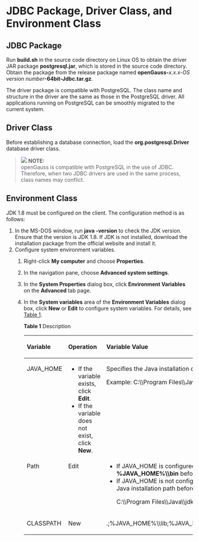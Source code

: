# JDBC Package, Driver Class, and Environment Class<a name="EN-US_TOPIC_0244720259"></a>

## JDBC Package<a name="en-us_topic_0237120378_en-us_topic_0213179123_en-us_topic_0189249669_en-us_topic_0059778950_s9694406852de4db0afcc99b19079f446"></a>

Run  **build.sh**  in the source code directory on Linux OS to obtain the driver JAR package  **postgresql.jar**, which is stored in the source code directory. Obtain the package from the release package named  **openGauss-**_x.x.x-OS version number_**-64bit-Jdbc.tar.gz**.

The driver package is compatible with PostgreSQL. The class name and structure in the driver are the same as those in the PostgreSQL driver. All applications running on PostgreSQL can be smoothly migrated to the current system.

## Driver Class<a name="en-us_topic_0237120378_en-us_topic_0213179123_en-us_topic_0189249669_en-us_topic_0059778950_s103697559c8d4cb68f396e18e3ae65a9"></a>

Before establishing a database connection, load the  **org.postgresql.Driver**  database driver class.

>![](public_sys-resources/icon-note.gif) **NOTE:**   
>openGauss is compatible with PostgreSQL in the use of JDBC. Therefore, when two JDBC drivers are used in the same process, class names may conflict.  

## Environment Class<a name="en-us_topic_0237120378_en-us_topic_0213179123_section20655192913405"></a>

JDK 1.8 must be configured on the client. The configuration method is as follows:

1.  In the MS-DOS window, run  **java -version**  to check the JDK version. Ensure that the version is JDK 1.8. If JDK is not installed, download the installation package from the official website and install it.
2.  Configure system environment variables.
    1.  Right-click  **My computer**  and choose  **Properties**.
    2.  In the navigation pane, choose  **Advanced system settings**.
    3.  In the  **System Properties**  dialog box, click  **Environment Variables**  on the  **Advanced**  tab page.
    4.  In the  **System variables**  area of the  **Environment Variables**  dialog box, click  **New**  or  **Edit**  to configure system variables. For details, see  [Table 1](#en-us_topic_0237120378_en-us_topic_0213179123_table1625616152473).

        **Table  1**  Description

        <a name="en-us_topic_0237120378_en-us_topic_0213179123_table1625616152473"></a>
        <table><thead align="left"><tr id="en-us_topic_0237120378_en-us_topic_0213179123_row1525719152472"><th class="cellrowborder" valign="top" width="15.701570157015702%" id="mcps1.2.4.1.1"><p id="en-us_topic_0237120378_en-us_topic_0213179123_p52573155477"><a name="en-us_topic_0237120378_en-us_topic_0213179123_p52573155477"></a><a name="en-us_topic_0237120378_en-us_topic_0213179123_p52573155477"></a>Variable</p>
        </th>
        <th class="cellrowborder" valign="top" width="32.753275327532755%" id="mcps1.2.4.1.2"><p id="en-us_topic_0237120378_en-us_topic_0213179123_p525713159478"><a name="en-us_topic_0237120378_en-us_topic_0213179123_p525713159478"></a><a name="en-us_topic_0237120378_en-us_topic_0213179123_p525713159478"></a>Operation</p>
        </th>
        <th class="cellrowborder" valign="top" width="51.54515451545154%" id="mcps1.2.4.1.3"><p id="en-us_topic_0237120378_en-us_topic_0213179123_p8257141544718"><a name="en-us_topic_0237120378_en-us_topic_0213179123_p8257141544718"></a><a name="en-us_topic_0237120378_en-us_topic_0213179123_p8257141544718"></a>Variable Value</p>
        </th>
        </tr>
        </thead>
        <tbody><tr id="en-us_topic_0237120378_en-us_topic_0213179123_row925712153479"><td class="cellrowborder" valign="top" width="15.701570157015702%" headers="mcps1.2.4.1.1 "><p id="en-us_topic_0237120378_en-us_topic_0213179123_p182575153474"><a name="en-us_topic_0237120378_en-us_topic_0213179123_p182575153474"></a><a name="en-us_topic_0237120378_en-us_topic_0213179123_p182575153474"></a>JAVA_HOME</p>
        </td>
        <td class="cellrowborder" valign="top" width="32.753275327532755%" headers="mcps1.2.4.1.2 "><a name="en-us_topic_0237120378_en-us_topic_0213179123_ul16913207507"></a><a name="en-us_topic_0237120378_en-us_topic_0213179123_ul16913207507"></a><ul id="en-us_topic_0237120378_en-us_topic_0213179123_ul16913207507"><li>If the variable exists, click <strong id="b12700112525214"><a name="b12700112525214"></a><a name="b12700112525214"></a>Edit</strong>.</li><li>If the variable does not exist, click <strong id="b77041287523"><a name="b77041287523"></a><a name="b77041287523"></a>New</strong>.</li></ul>
        </td>
        <td class="cellrowborder" valign="top" width="51.54515451545154%" headers="mcps1.2.4.1.3 "><p id="en-us_topic_0237120378_en-us_topic_0213179123_p0217595132"><a name="en-us_topic_0237120378_en-us_topic_0213179123_p0217595132"></a><a name="en-us_topic_0237120378_en-us_topic_0213179123_p0217595132"></a>Specifies the Java installation directory.</p>
        <p id="en-us_topic_0237120378_en-us_topic_0213179123_p1981211652"><a name="en-us_topic_0237120378_en-us_topic_0213179123_p1981211652"></a><a name="en-us_topic_0237120378_en-us_topic_0213179123_p1981211652"></a>Example: C:\\Program Files\\Java\\jdk1.8.0_131</p>
        </td>
        </tr>
        <tr id="en-us_topic_0237120378_en-us_topic_0213179123_row5257111564711"><td class="cellrowborder" valign="top" width="15.701570157015702%" headers="mcps1.2.4.1.1 "><p id="en-us_topic_0237120378_en-us_topic_0213179123_p1325721584719"><a name="en-us_topic_0237120378_en-us_topic_0213179123_p1325721584719"></a><a name="en-us_topic_0237120378_en-us_topic_0213179123_p1325721584719"></a>Path</p>
        </td>
        <td class="cellrowborder" valign="top" width="32.753275327532755%" headers="mcps1.2.4.1.2 "><p id="en-us_topic_0237120378_en-us_topic_0213179123_p7257191511477"><a name="en-us_topic_0237120378_en-us_topic_0213179123_p7257191511477"></a><a name="en-us_topic_0237120378_en-us_topic_0213179123_p7257191511477"></a>Edit</p>
        </td>
        <td class="cellrowborder" valign="top" width="51.54515451545154%" headers="mcps1.2.4.1.3 "><a name="en-us_topic_0237120378_en-us_topic_0213179123_ul108931343135117"></a><a name="en-us_topic_0237120378_en-us_topic_0213179123_ul108931343135117"></a><ul id="en-us_topic_0237120378_en-us_topic_0213179123_ul108931343135117"><li>If JAVA_HOME is configured, add <strong id="b16696183317522"><a name="b16696183317522"></a><a name="b16696183317522"></a>%JAVA_HOME%\\bin</strong> before the variable value.</li><li>If JAVA_HOME is not configured, add the full Java installation path before the variable value:<p id="en-us_topic_0237120378_en-us_topic_0213179123_p54286393517"><a name="en-us_topic_0237120378_en-us_topic_0213179123_p54286393517"></a><a name="en-us_topic_0237120378_en-us_topic_0213179123_p54286393517"></a>C:\\Program Files\\Java\\jdk1.8.0_131\\bin;</p>
        </li></ul>
        </td>
        </tr>
        <tr id="en-us_topic_0237120378_en-us_topic_0213179123_row325881510471"><td class="cellrowborder" valign="top" width="15.701570157015702%" headers="mcps1.2.4.1.1 "><p id="en-us_topic_0237120378_en-us_topic_0213179123_p1625812150476"><a name="en-us_topic_0237120378_en-us_topic_0213179123_p1625812150476"></a><a name="en-us_topic_0237120378_en-us_topic_0213179123_p1625812150476"></a>CLASSPATH</p>
        </td>
        <td class="cellrowborder" valign="top" width="32.753275327532755%" headers="mcps1.2.4.1.2 "><p id="en-us_topic_0237120378_en-us_topic_0213179123_p13527826155219"><a name="en-us_topic_0237120378_en-us_topic_0213179123_p13527826155219"></a><a name="en-us_topic_0237120378_en-us_topic_0213179123_p13527826155219"></a>New</p>
        </td>
        <td class="cellrowborder" valign="top" width="51.54515451545154%" headers="mcps1.2.4.1.3 "><p id="en-us_topic_0237120378_en-us_topic_0213179123_p1325841534712"><a name="en-us_topic_0237120378_en-us_topic_0213179123_p1325841534712"></a><a name="en-us_topic_0237120378_en-us_topic_0213179123_p1325841534712"></a>.;%JAVA_HOME%\\lib;%JAVA_HOME%\\lib\\tools.jar;</p>
        </td>
        </tr>
        </tbody>
        </table>



